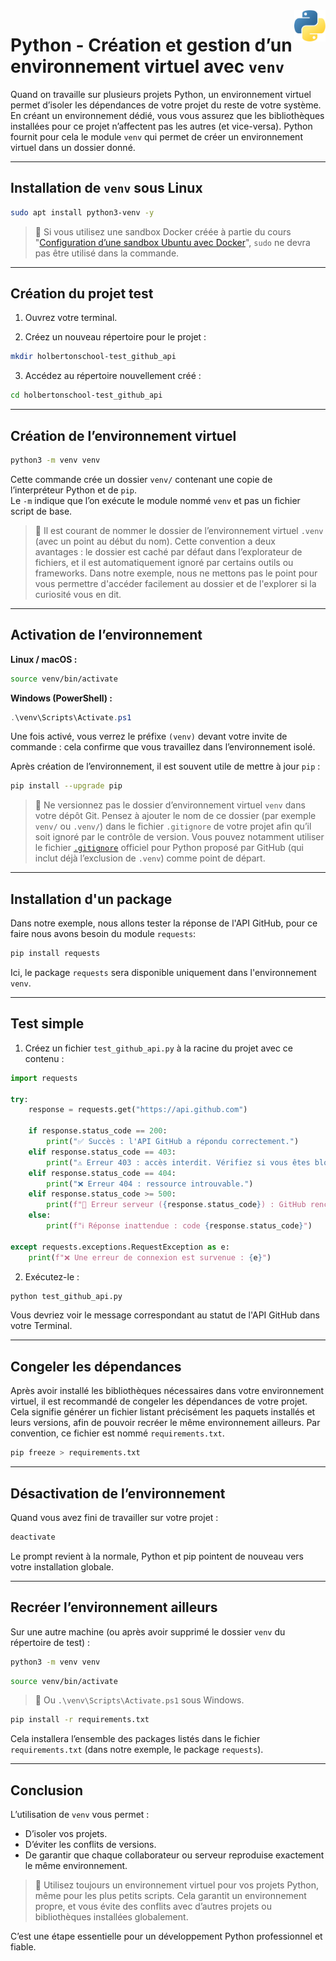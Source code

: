 <img height="50px" align="right" src="https://raw.githubusercontent.com/fchavonet/fchavonet/main/assets/images/logo-python.png" alt="Python logo">

# Python - Création et gestion d’un environnement virtuel avec `venv`

Quand on travaille sur plusieurs projets Python, un environnement virtuel permet d’isoler les dépendances de votre projet du reste de votre système. En créant un environnement dédié, vous vous assurez que les bibliothèques installées pour ce projet n’affectent pas les autres (et vice-versa). Python fournit pour cela le module `venv` qui permet de créer un environnement virtuel dans un dossier donné.

---

## Installation de `venv` sous Linux

```bash
sudo apt install python3-venv -y
```

> 📌 Si vous utilisez une sandbox Docker créée à partie du cours "[Configuration d’une sandbox Ubuntu avec Docker](https://github.com/fchavonet/holbertonschool-concepts/blob/main/miscellaneous/mac-001-configuration_d_une_sandbox_ubuntu_avec_docker.md)", `sudo` ne devra pas être utilisé dans la commande.

---

## Création du projet test

1. Ouvrez votre terminal.

2. Créez un nouveau répertoire pour le projet :

```bash
mkdir holbertonschool-test_github_api
```

3. Accédez au répertoire nouvellement créé :

```bash
cd holbertonschool-test_github_api
```

---

## Création de l’environnement virtuel

```bash
python3 -m venv venv
```

Cette commande crée un dossier `venv/` contenant une copie de l’interpréteur Python et de `pip`.
<br>
Le `-m` indique que l’on exécute le module nommé `venv` et pas un fichier script de base.


> 📌 Il est courant de nommer le dossier de l’environnement virtuel `.venv` (avec un point au début du nom). Cette convention a deux avantages : le dossier est caché par défaut dans l’explorateur de fichiers, et il est automatiquement ignoré par certains outils ou frameworks. Dans notre exemple, nous ne mettons pas le point pour vous permettre d'accéder facilement au dossier et de l'explorer si la curiosité vous en dit.

---

## Activation de l’environnement

**Linux / macOS :**

```bash
source venv/bin/activate
```

**Windows (PowerShell) :**


```powershell
.\venv\Scripts\Activate.ps1
```

Une fois activé, vous verrez le préfixe `(venv)` devant votre invite de commande : cela confirme que vous travaillez dans l’environnement isolé.

Après création de l’environnement, il est souvent utile de mettre à jour `pip` :

```bash
pip install --upgrade pip
```

> 📌 Ne versionnez pas le dossier d’environnement virtuel `venv` dans votre dépôt Git. Pensez à ajouter le nom de ce dossier (par exemple `venv/` ou `.venv/`) dans le fichier `.gitignore` de votre projet afin qu’il soit ignoré par le contrôle de version. Vous pouvez notamment utiliser le fichier [`.gitignore`](https://github.com/github/gitignore/blob/main/Python.gitignore) officiel pour Python proposé par GitHub (qui inclut déjà l’exclusion de `.venv`) comme point de départ.

---

## Installation d'un package

Dans notre exemple, nous allons tester la réponse de l'API GitHub, pour ce faire nous avons besoin du module `requests`:

```bash
pip install requests
```

Ici, le package `requests` sera disponible uniquement dans l'environnement `venv`.

---

## Test simple

1. Créez un fichier `test_github_api.py` à la racine du projet avec ce contenu :

```python
import requests

try:
    response = requests.get("https://api.github.com")

    if response.status_code == 200:
        print("✅ Succès : l'API GitHub a répondu correctement.")
    elif response.status_code == 403:
        print("⚠️ Erreur 403 : accès interdit. Vérifiez si vous êtes bloqué ou rate limité.")
    elif response.status_code == 404:
        print("❌ Erreur 404 : ressource introuvable.")
    elif response.status_code >= 500:
        print(f"🚨 Erreur serveur ({response.status_code}) : GitHub rencontre un problème.")
    else:
        print(f"ℹ️ Réponse inattendue : code {response.status_code}")

except requests.exceptions.RequestException as e:
    print(f"❌ Une erreur de connexion est survenue : {e}")
```

2. Exécutez-le :

```bash
python test_github_api.py
```

Vous devriez voir le message correspondant au statut de l'API GitHub dans votre Terminal.

---

## Congeler les dépendances

Après avoir installé les bibliothèques nécessaires dans votre environnement virtuel, il est recommandé de congeler les dépendances de votre projet. Cela signifie générer un fichier listant précisément les paquets installés et leurs versions, afin de pouvoir recréer le même environnement ailleurs. Par convention, ce fichier est nommé `requirements.txt`.

```bash
pip freeze > requirements.txt
```

---

## Désactivation de l’environnement

Quand vous avez fini de travailler sur votre projet :

```bash
deactivate
```

Le prompt revient à la normale, Python et pip pointent de nouveau vers votre installation globale.

---

## Recréer l’environnement ailleurs

Sur une autre machine (ou après avoir supprimé le dossier `venv` du répertoire de test) :

```bash
python3 -m venv venv
```

```bash
source venv/bin/activate
```

> 📌 Ou `.\venv\Scripts\Activate.ps1` sous Windows.

```bash
pip install -r requirements.txt
```

Cela installera l’ensemble des packages listés dans le fichier `requirements.txt` (dans notre exemple, le package `requests`).

---

## Conclusion

L’utilisation de `venv` vous permet :

- D’isoler vos projets.
- D’éviter les conflits de versions.
- De garantir que chaque collaborateur ou serveur reproduise exactement le même environnement.

> 📌 Utilisez toujours un environnement virtuel pour vos projets Python, même pour les plus petits scripts. Cela garantit un environnement propre, et vous évite des conflits avec d’autres projets ou bibliothèques installées globalement.

C’est une étape essentielle pour un développement Python professionnel et fiable.
